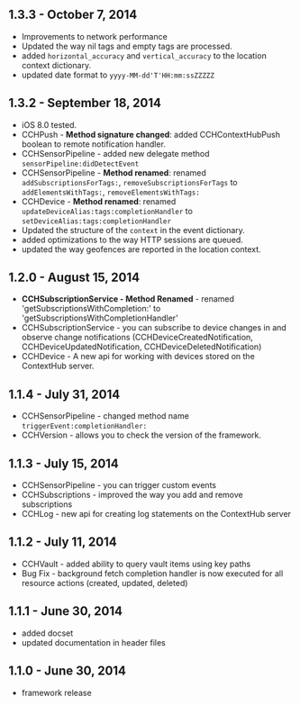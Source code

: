 ## 1.3.3 - October 7, 2014
- Improvements to network performance
- Updated the way nil tags and empty tags are processed.
- added `horizontal_accuracy` and `vertical_accuracy` to the location context dictionary.
- updated date format to `yyyy-MM-dd'T'HH:mm:ssZZZZZ`

## 1.3.2 - September 18, 2014
- iOS 8.0 tested.
- CCHPush - **Method signature changed**: added CCHContextHubPush boolean to remote notification handler.
- CCHSensorPipeline - added new delegate method `sensorPipeline:didDetectEvent`
- CCHSensorPipeline - **Method renamed**: renamed `addSubscriptionsForTags:`, `removeSubscriptionsForTags` to `addElementsWithTags:`, `removeElementsWithTags:`
- CCHDevice - **Method renamed**: renamed `updateDeviceAlias:tags:completionHandler` to `setDeviceAlias:tags:completionHandler`
- Updated the structure of the `context` in the event dictionary.
- added optimizations to the way HTTP sessions are queued.
- updated the way geofences are reported in the location context.

## 1.2.0 - August 15, 2014
- **CCHSubscriptionService - Method Renamed** - renamed 'getSubscriptionsWithCompletion:' to 'getSubscriptionsWithCompletionHandler'
- CCHSubscriptionService - you can subscribe to device changes in and observe change notifications (CCHDeviceCreatedNotification, CCHDeviceUpdatedNotification, CCHDeviceDeletedNotification)
- CCHDevice - A new api for working with devices stored on the ContextHub server.

## 1.1.4 - July 31, 2014
- CCHSensorPipeline - changed method name `triggerEvent:completionHandler:`
- CCHVersion - allows you to check the version of the framework.

## 1.1.3 - July 15, 2014
- CCHSensorPipeline - you can trigger custom events
- CCHSubscriptions - improved the way you add and remove subscriptions
- CCHLog - new api for creating log statements on the ContextHub server

## 1.1.2 - July 11, 2014
- CCHVault - added ability to query vault items using key paths
- Bug Fix - background fetch completion handler is now executed for all resource actions (created, updated, deleted)

## 1.1.1 - June 30, 2014
- added docset
- updated documentation in header files

## 1.1.0 - June 30, 2014
- framework release
